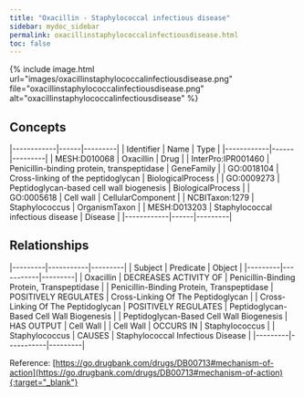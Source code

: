 ```yaml
---
title: "Oxacillin - Staphylococcal infectious disease"
sidebar: mydoc_sidebar
permalink: oxacillinstaphylococcalinfectiousdisease.html
toc: false 
---
```


{% include image.html url="images/oxacillinstaphylococcalinfectiousdisease.png" file="oxacillinstaphylococcalinfectiousdisease.png" alt="oxacillinstaphylococcalinfectiousdisease" %}

## Concepts

|------------|------|---------|
| Identifier | Name | Type    |
|------------|------|---------|
| MESH:D010068 | Oxacillin | Drug |
| InterPro:IPR001460 | Penicillin-binding protein, transpeptidase | GeneFamily |
| GO:0018104 | Cross-linking of the peptidoglycan | BiologicalProcess |
| GO:0009273 | Peptidoglycan-based cell wall biogenesis | BiologicalProcess |
| GO:0005618 | Cell wall | CellularComponent |
| NCBITaxon:1279 | Staphylococcus | OrganismTaxon |
| MESH:D013203 | Staphylococcal infectious disease | Disease |
|------------|------|---------|

## Relationships

|---------|-----------|---------|
| Subject | Predicate | Object  |
|---------|-----------|---------|
| Oxacillin | DECREASES ACTIVITY OF | Penicillin-Binding Protein, Transpeptidase |
| Penicillin-Binding Protein, Transpeptidase | POSITIVELY REGULATES | Cross-Linking Of The Peptidoglycan |
| Cross-Linking Of The Peptidoglycan | POSITIVELY REGULATES | Peptidoglycan-Based Cell Wall Biogenesis |
| Peptidoglycan-Based Cell Wall Biogenesis | HAS OUTPUT | Cell Wall |
| Cell Wall | OCCURS IN | Staphylococcus |
| Staphylococcus | CAUSES | Staphylococcal Infectious Disease |
|---------|-----------|---------|

Reference: [https://go.drugbank.com/drugs/DB00713#mechanism-of-action](https://go.drugbank.com/drugs/DB00713#mechanism-of-action){:target="_blank"}